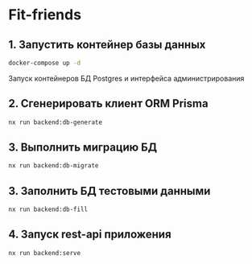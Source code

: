 # Fit-friends

## 1. Запустить контейнер базы данных

```bash
docker-compose up -d
```
Запуск контейнеров БД Postgres и интерфейса администрирования

## 2. Сгенерировать клиент ORM Prisma

```bash
nx run backend:db-generate
```

## 3. Выполнить миграцию БД

```bash
nx run backend:db-migrate
```

## 3. Заполнить БД тестовыми данными

```bash
nx run backend:db-fill
```

## 4. Запуск rest-api приложения

```bash
nx run backend:serve 
```
